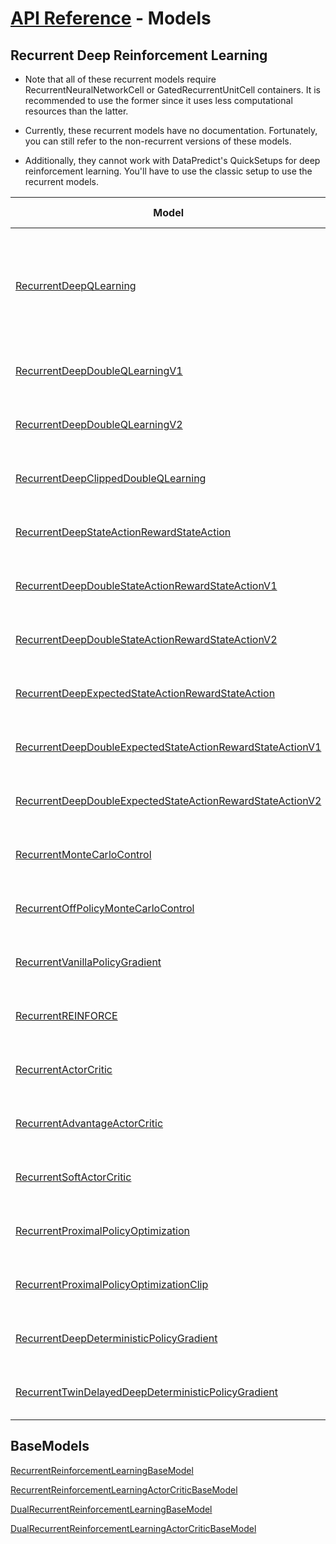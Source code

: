 # [API Reference](../API.md) - Models

## Recurrent Deep Reinforcement Learning

* Note that all of these recurrent models require RecurrentNeuralNetworkCell or GatedRecurrentUnitCell containers. It is recommended to use the former since it uses less computational resources than the latter.

* Currently, these recurrent models have no documentation. Fortunately, you can still refer to the non-recurrent versions of these models.

* Additionally, they cannot work with DataPredict's QuickSetups for deep reinforcement learning. You'll have to use the classic setup to use the recurrent models.

| Model                                                                                                                                                     | Alternate Names                           | Use Cases                                                                   |
|-----------------------------------------------------------------------------------------------------------------------------------------------------------|-------------------------------------------|-----------------------------------------------------------------------------|
| [RecurrentDeepQLearning](RecurrentModels/RecurrentDeepQLearning.md)                                                                                         | Recurrent Deep Q Network                | Self-Learning Fighting AIs, Self-Learning Parkouring AIs, Self-Driving Cars |
| [RecurrentDeepDoubleQLearningV1](RecurrentModels/RecurrentDeepDoubleQLearningV1.md)                                                                         | Recurrent Double Deep Q Network (2010)  | Same As Recurrent Deep Q-Learning                                           |
| [RecurrentDeepDoubleQLearningV2](RecurrentModels/RecurrentDeepDoubleQLearningV2.md)                                                                         | Recurrent Double Deep Q Network (2015)  | Same As Recurrent Deep Q-Learning                                           |
| [RecurrentDeepClippedDoubleQLearning](RecurrentModels/RecurrentDeepClippedDoubleQLearning.md)                                                               | Recurrent Clipped Deep Double Q Network | Same As Recurrent Deep Q-Learning                                           |
| [RecurrentDeepStateActionRewardStateAction](RecurrentModels/RecurrentDeepStateActionRewardStateAction.md)                                                   | Recurrent Deep SARSA                    | Same As Recurrent Deep Q-Learning                                           |
| [RecurrentDeepDoubleStateActionRewardStateActionV1](RecurrentModels/RecurrentDeepDoubleStateActionRewardStateActionV1.md)                                   | Recurrent Double Deep SARSA             | Same As Recurrent Deep Q-Learning                                           |
| [RecurrentDeepDoubleStateActionRewardStateActionV2](RecurrentModels/RecurrentDeepDoubleStateActionRewardStateActionV2.md)                                   | Recurrent Double Deep SARSA             | Same As Recurrent Deep Q-Learning                                           |
| [RecurrentDeepExpectedStateActionRewardStateAction](RecurrentModels/RecurrentDeepExpectedStateActionRewardStateAction.md)                                   | Recurrent Deep Expected SARSA           | Same As Recurrent Deep Q-Learning                                           |
| [RecurrentDeepDoubleExpectedStateActionRewardStateActionV1](RecurrentModels/RecurrentDeepDoubleExpectedStateActionRewardStateActionV1.md)                   | Recurrent Double Deep Expected SARSA    | Same As Recurrent Deep Q-Learning                                           |
| [RecurrentDeepDoubleExpectedStateActionRewardStateActionV2](RecurrentModels/RecurrentDeepDoubleExpectedStateActionRewardStateActionV2.md)                   | Recurrent Double Deep Expected SARSA    | Same As Recurrent Deep Q-Learning                                           |
| [RecurrentMonteCarloControl](RecurrentModels/RecurrentMonteCarloControl.md)                                                                                 | None                                    | Same As Recurrent Deep Q-Learning                                           |
| [RecurrentOffPolicyMonteCarloControl](RecurrentModels/RecurrentOffPolicyMonteCarloControl.md)                                                               | None                                    | Same As Recurrent Deep Q-Learning                                           |
| [RecurrentVanillaPolicyGradient](RecurrentModels/RecurrentVanillaPolicyGradient.md)                                                                         | Recurrent VPG                           | Same As Recurrent Deep Q-Learning                                           |
| [RecurrentREINFORCE](RecurrentModels/RecurrentREINFORCE.md)                                                                                                 | None                                    | Same As Recurrent Deep Q-Learning                                           |
| [RecurrentActorCritic](RecurrentModels/RecurrentActorCritic.md)                                                                                             | Recurrent AC                            | Same As Recurrent Deep Q-Learning                                           |
| [RecurrentAdvantageActorCritic](RecurrentModels/RecurrentAdvantageActorCritic.md)                                                                           | RecurrentA2C                            | Same As Recurrent Deep Q-Learning                                           |
| [RecurrentSoftActorCritic](RecurrentModels/RecurrentSoftActorCritic.md)                                                                                     | Recurrent SAC                           | Same As Recurrent Deep Q-Learning                                           |
| [RecurrentProximalPolicyOptimization](RecurrentModels/RecurrentProximalPolicyOptimization.md)                                                               | Recurrent PPO                           | Same As Recurrent Deep Q-Learning                                           |
| [RecurrentProximalPolicyOptimizationClip](RecurrentModels/RecurrentProximalPolicyOptimizationClip.md)                                                       | RecurrentPPO-Clip                       | Same As Recurrent Deep Q-Learning                                           |
| [RecurrentDeepDeterministicPolicyGradient](RecurrentModels/RecurrentDeepDeterministicPolicyGradient.md)                                                     | Recurrent DDPG                          | Same As Recurrent Deep Q-Learning                                           |
| [RecurrentTwinDelayedDeepDeterministicPolicyGradient](RecurrentModels/RecurrentTwinDelayedDeepDeterministicPolicyGradient.md)                               | Recurrent TD3                           | Same As Recurrent Deep Q-Learning                                           |

## BaseModels

[RecurrentReinforcementLearningBaseModel](RecurrentModels/RecurrentReinforcementLearningBaseModel.md)

[RecurrentReinforcementLearningActorCriticBaseModel](RecurrentModels/RecurrentReinforcementLearningActorCriticBaseModel.md)

[DualRecurrentReinforcementLearningBaseModel](RecurrentModels/DualRecurrentReinforcementLearningBaseModel.md)

[DualRecurrentReinforcementLearningActorCriticBaseModel](RecurrentModels/DualRecurrentReinforcementLearningActorCriticBaseModel.md)
